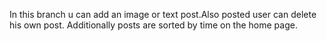 In this branch u can add an image or text post.Also posted user can delete his own post.
Additionally posts are sorted by time on the home page. 
